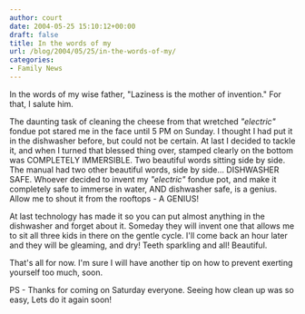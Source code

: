 ```yaml
---
author: court
date: 2004-05-25 15:10:12+00:00
draft: false
title: In the words of my
url: /blog/2004/05/25/in-the-words-of-my/
categories:
- Family News
---
```


In the words of my wise father, "Laziness is the mother of invention."  For that, I salute him.

The daunting task of cleaning the cheese from that wretched _"electric"_ fondue pot stared me in the face until 5 PM on Sunday.  I thought I had put it in the dishwasher before, but could not be certain.  At last I decided to tackle it, and when I turned that blessed thing over, stamped clearly on the bottom was COMPLETELY IMMERSIBLE.  Two beautiful words sitting side by side.  The manual had two other beautiful words, side by side... DISHWASHER SAFE. Whoever decided to invent my _"electric"_ fondue pot, and make it completely safe to immerse in water, AND dishwasher safe, is a genius.  Allow me to shout it from the rooftops - A GENIUS!

At last technology has made it so you can put almost anything in the dishwasher and forget about it.  Someday they will invent one that allows me to sit all three kids in there on the gentle cycle.  I'll come back an hour later and they will be gleaming, and dry!  Teeth sparkling and all!  Beautiful.

That's all for now.  I'm sure I will have another tip on how to prevent exerting yourself too much, soon.

PS - Thanks for coming on Saturday everyone.  Seeing how clean up was so easy, Lets do it again soon!
